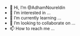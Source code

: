 - 👋 Hi, I’m @AdhamNoureldin
- 👀 I’m interested in ...
- 🌱 I’m currently learning ...
- 💞️ I’m looking to collaborate on ...
- 📫 How to reach me ...

<!---
AdhamNoureldin/AdhamNoureldin is a ✨ special ✨ repository because its `README.md` (this file) appears on your GitHub profile.
You can click the Preview link to take a look at your changes.
--->
